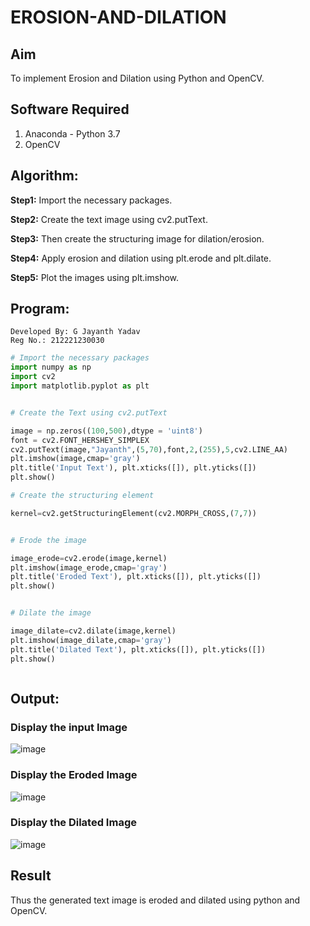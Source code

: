 # EROSION-AND-DILATION

## Aim
To implement Erosion and Dilation using Python and OpenCV.
## Software Required
1. Anaconda - Python 3.7
2. OpenCV
## Algorithm:
**Step1:** Import the necessary packages.

**Step2:** Create the text image using cv2.putText.

**Step3:** Then create the structuring image for dilation/erosion.

**Step4:** Apply erosion and dilation using plt.erode and plt.dilate.

**Step5:** Plot the images using plt.imshow.
 
## Program:
```
Developed By: G Jayanth Yadav
Reg No.: 212221230030

```

``` Python
# Import the necessary packages
import numpy as np
import cv2
import matplotlib.pyplot as plt


# Create the Text using cv2.putText

image = np.zeros((100,500),dtype = 'uint8')
font = cv2.FONT_HERSHEY_SIMPLEX
cv2.putText(image,"Jayanth",(5,70),font,2,(255),5,cv2.LINE_AA)
plt.imshow(image,cmap='gray')
plt.title('Input Text'), plt.xticks([]), plt.yticks([])
plt.show()

# Create the structuring element

kernel=cv2.getStructuringElement(cv2.MORPH_CROSS,(7,7))


# Erode the image

image_erode=cv2.erode(image,kernel)
plt.imshow(image_erode,cmap='gray')
plt.title('Eroded Text'), plt.xticks([]), plt.yticks([])
plt.show()


# Dilate the image

image_dilate=cv2.dilate(image,kernel)
plt.imshow(image_dilate,cmap='gray')
plt.title('Dilated Text'), plt.xticks([]), plt.yticks([])
plt.show()



```
## Output:

### Display the input Image

![image](https://github.com/JayanthYadav123/EROSION-AND-DILATION/assets/94836154/e4434077-bdbb-4aaf-acc0-6315b9f66df6)


### Display the Eroded Image

![image](https://github.com/JayanthYadav123/EROSION-AND-DILATION/assets/94836154/c210131e-3f0a-43fd-a7f8-36116529479e)


### Display the Dilated Image

![image](https://github.com/JayanthYadav123/EROSION-AND-DILATION/assets/94836154/0428b8ef-4d21-4c28-91ca-7e62facd6274)


## Result
Thus the generated text image is eroded and dilated using python and OpenCV.
